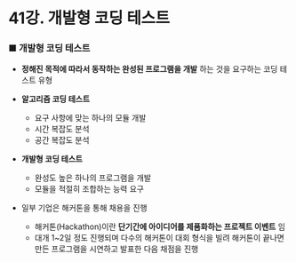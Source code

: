 # 41강. 개발형 코딩 테스트

### ■ 개발형 코딩 테스트
- __정해진 목적에 따라서 동작하는 완성된 프로그램을 개발__ 하는 것을 요구하는 코딩 테스트 유형

- __알고리즘 코딩 테스트__

  - 요구 사항에 맞는 하나의 모듈 개발
  - 시간 복잡도 분석
  - 공간 복잡도 분석
  
- __개발형 코딩 테스트__

  - 완성도 높은 하나의 프로그램을 개발
  - 모듈을 적절히 조합하는 능력 요구
  

- 일부 기업은 해커톤을 통해 채용을 진행
  - 해커톤(Hackathon)이란 __단기간에 아이디어를 제품화하는 프로젝트 이벤트__ 임
  - 대개 1~2일 정도 진행되며 다수의 해커톤이 대회 형식을 빌려 해커톤이 끝나면 만든 프로그램을 시연하고 발표한 다음 채점을 진행
